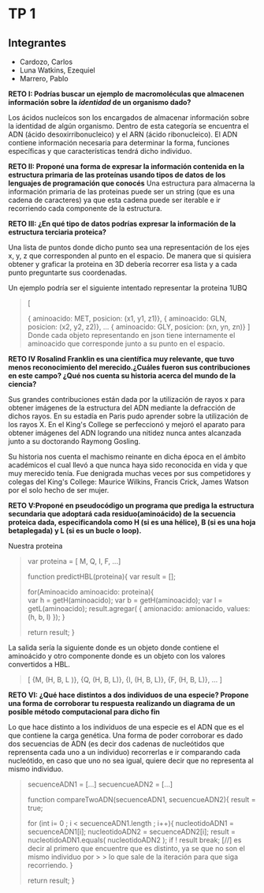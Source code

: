 # TP 1

## Integrantes
* Cardozo, Carlos
* Luna Watkins, Ezequiel
* Marrero, Pablo

**RETO I: Podrías buscar un ejemplo de macromoléculas que almacenen información sobre la _identidad_ de un organismo dado?**

Los ácidos nucleícos son los encargados de almacenar información sobre la identidad de algún organismo. Dentro de esta categoría se encuentra el ADN (ácido desoxirribonucleico) y el ARN (ácido ribonucleico).
El ADN contiene información necesaria para determinar la forma, funciones específicas y que características tendrá dicho individuo.

**RETO II: Proponé una forma de expresar la información contenida en la estructura primaria de las proteínas usando tipos de datos de los lenguajes de programación que conocés**
Una estructura para almacerna la información primaria de las proteinas puede ser un string (que es una cadena de caracteres) ya que esta cadena puede ser iterable e ir recorriendo cada componente de la estructura.

**RETO III: ¿En qué tipo de datos podrías expresar la información de la estructura terciaria proteica?**

Una lista de puntos donde dicho punto sea una representación de los ejes x, y, z que corresponden al punto en el espacio.
De manera que si quisiera obtener y graficar la proteina en 3D debería recorrer esa lista y a cada punto preguntarte sus coordenadas.

Un ejemplo podría ser el siguiente intentado representar la proteina 1UBQ 
> 
> [ 
>
> 	{ aminoacido: MET, posicion: (x1, y1, z1)}, 
> 	{ aminoacido: GLN, posicion: (x2, y2, z2)}, 
> 	...
> 	{ aminoacido: GLY, posicion: (xn, yn, zn)} 
> ] 
Donde cada objeto representando en json tiene internamente el aminoacido que corresponde junto a su punto en el espacio.

**RETO IV Rosalind Franklin es una científica muy relevante, que tuvo menos reconocimiento del merecido.¿Cuáles fueron sus contribuciones en este campo? ¿Qué nos cuenta su historia acerca del mundo de la ciencia?**

Sus grandes contribuciones están dada por la utilización de rayos x para obtener imágenes de la estructura del ADN mediante la defracción de dichos rayos.
En su estadía en Paris pudo aprender sobre la utilización de los rayos X. 
En el King's College se perfeccionó y mejoró el aparato para obtener imágenes del ADN logrando una nitidez nunca antes alcanzada junto a su doctorando Raymong Gosling.

Su historia nos cuenta el machismo reinante en dicha época en el ámbito académicos el cual llevó a que nunca haya sido reconocida en vida y que muy merecido tenía.
Fue denigrada muchas veces por sus competidores y colegas del King's College: Maurice Wilkins, Francis Crick, James Watson por el solo hecho de ser mujer.

**RETO V:Proponé en pseudocódigo un programa que prediga la estructura secundaria que adoptará cada residuo(aminoácido) de la secuencia proteica dada, especificandola como H (si es una hélice), B (si es una hoja betaplegada) y L (si es un bucle o loop).**

Nuestra proteina
> 
> var proteina = [ M, Q, I, F, ...]
> 
> function predictHBL(proteina){
> 	var result = [];
> 
> 	for(Aminoacido aminoacido: proteina){	
> 		var h = getH(aminoacido);
> 		var b = getH(aminoacido);
> 		var l = getL(aminoacido);
> 		result.agregar( { amionacido: amionacido, values: (h, b, l)  });
> 	}
> 
> 	return result;
> }
> 

La salida sería la siguiente donde es un objeto donde contiene el aminoácido y otro componente donde es un objeto con los valores convertidos a HBL.
> [
> 	{M, (H, B, L )},
> 	{Q, (H, B, L)},
> 	{I, (H, B, L)},
> 	{F, (H, B, L)},
> 	...
> ]


**RETO VI: ¿Qué hace distintos a dos individuos de una especie? Propone una forma de corroborar tu respuesta realizando un diagrama de un posible método computacional para dicho fin**

Lo que hace distinto a los individuos de una especie es el ADN que es el que contiene la carga genética.
Una forma de poder corroborar es dado dos secuencias de ADN (es decir dos cadenas de nucleótidos que reprensenta cada uno a un individuo) recorrerlas e ir comparando cada nucleótido, en caso que uno no sea igual, quiere decir que no representa al mismo individuo.
> 
> secuenceADN1 = [...]
> secuencueADN2 = [...]
> 
> function compareTwoADN(secuenceADN1, secuencueADN2){
> 	result = true;
> 
> 	for (int i= 0 ; i < secuenceADN1.length ; i++){
> 		nucleotidoADN1 = secuenceADN1[i];
> 		nucleotidoADN2 = secuenceADN2[i];
> 		result = nucleotidoADN1.equals( nucleotidoADN2 );
> 		if ! result break;  [//] es decir al primero que encuentre que es distinto, ya se que no son el mismo individuo por > >  lo que sale de la iteración para que siga recorriendo.
> 	}
> 
> 	return result;
> }
